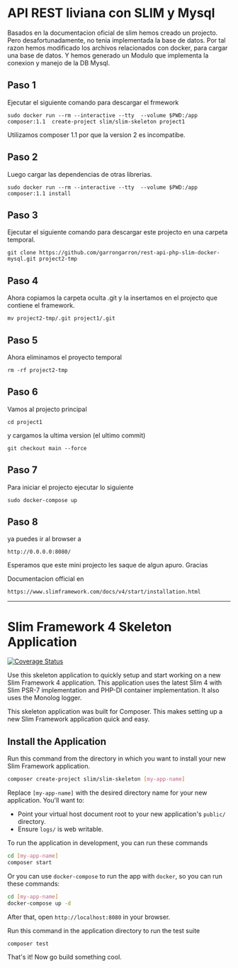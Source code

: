 # API REST liviana con SLIM y Mysql

Basados en la documentacion oficial de slim hemos creado un projecto.
Pero desafortunadamente, no tenia implementada la base de datos.
Por tal razon hemos modificado los archivos relacionados con docker, para
cargar una base de datos.
Y hemos generado un Modulo que implementa la conexion y manejo de la DB Mysql.


## Paso 1 ##

Ejecutar el siguiente comando para descargar el frmework
```
sudo docker run --rm --interactive --tty  --volume $PWD:/app  composer:1.1  create-project slim/slim-skeleton project1
```
Utilizamos composer 1.1 por que la version 2 es incompatibe.


## Paso 2 ##
Luego cargar las dependencias de otras librerias.
```
sudo docker run --rm --interactive --tty  --volume $PWD:/app  composer:1.1 install
```

## Paso 3 ##

Ejecutar el siguiente comando para descargar este projecto en una carpeta temporal.

```
git clone https://github.com/garrongarron/rest-api-php-slim-docker-mysql.git project2-tmp
```

## Paso 4 ##
Ahora copiamos la carpeta oculta .git y la insertamos en el projecto que contiene el framework.
```
mv project2-tmp/.git project1/.git
```

## Paso 5 ##
Ahora eliminamos el proyecto temporal
```
rm -rf project2-tmp
```

## Paso 6 ##
Vamos al projecto principal
```
cd project1
```

y cargamos la ultima version (el ultimo commit)

```
git checkout main --force
```

## Paso 7 ##

Para iniciar el projecto ejecutar lo siguiente

```
sudo docker-compose up
```

## Paso 8 ##
ya puedes ir al browser a 

```
http://0.0.0.0:8080/
```


Esperamos que este mini projecto les saque de algun apuro. Gracias


Documentacion official en 

```
https://www.slimframework.com/docs/v4/start/installation.html
```

-----------------------------------------------------------------------------

# Slim Framework 4 Skeleton Application

[![Coverage Status](https://coveralls.io/repos/github/slimphp/Slim-Skeleton/badge.svg?branch=master)](https://coveralls.io/github/slimphp/Slim-Skeleton?branch=master)

Use this skeleton application to quickly setup and start working on a new Slim Framework 4 application. This application uses the latest Slim 4 with Slim PSR-7 implementation and PHP-DI container implementation. It also uses the Monolog logger.

This skeleton application was built for Composer. This makes setting up a new Slim Framework application quick and easy.

## Install the Application

Run this command from the directory in which you want to install your new Slim Framework application.

```bash
composer create-project slim/slim-skeleton [my-app-name]
```

Replace `[my-app-name]` with the desired directory name for your new application. You'll want to:

* Point your virtual host document root to your new application's `public/` directory.
* Ensure `logs/` is web writable.

To run the application in development, you can run these commands 

```bash
cd [my-app-name]
composer start
```

Or you can use `docker-compose` to run the app with `docker`, so you can run these commands:
```bash
cd [my-app-name]
docker-compose up -d
```
After that, open `http://localhost:8080` in your browser.

Run this command in the application directory to run the test suite

```bash
composer test
```

That's it! Now go build something cool.
